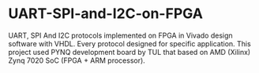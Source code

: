 # UART-SPI-and-I2C-on-FPGA
UART, SPI And I2C protocols implemented on FPGA in Vivado design software with VHDL. Every protocol designed for specific application. This project used PYNQ development board by TUL that based on AMD (Xilinx) Zynq 7020 SoC (FPGA + ARM processor).
